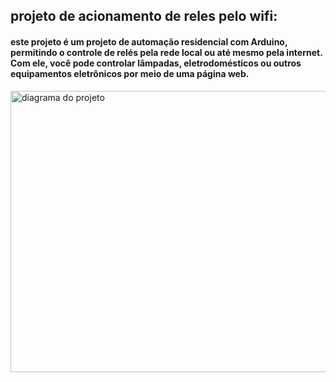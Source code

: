 <h2><strong>projeto de acionamento de reles pelo wifi: </strong></h2>

<h4>este projeto &eacute; um projeto de automa&ccedil;&atilde;o residencial com Arduino, permitindo o controle de rel&eacute;s pela rede local ou at&eacute; mesmo pela internet. Com ele, voc&ecirc; pode controlar l&acirc;mpadas, eletrodom&eacute;sticos ou outros equipamentos eletr&ocirc;nicos por meio de uma p&aacute;gina web.</h4>
<p><img src="https://github.com/guilhermerre/projeto-de-automacao-residencial/blob/master/acionamento_de_rele_por_wifi/diagrama%20do%20projeto.png" alt="diagrama do projeto" width="3975" height="450" /></p>
